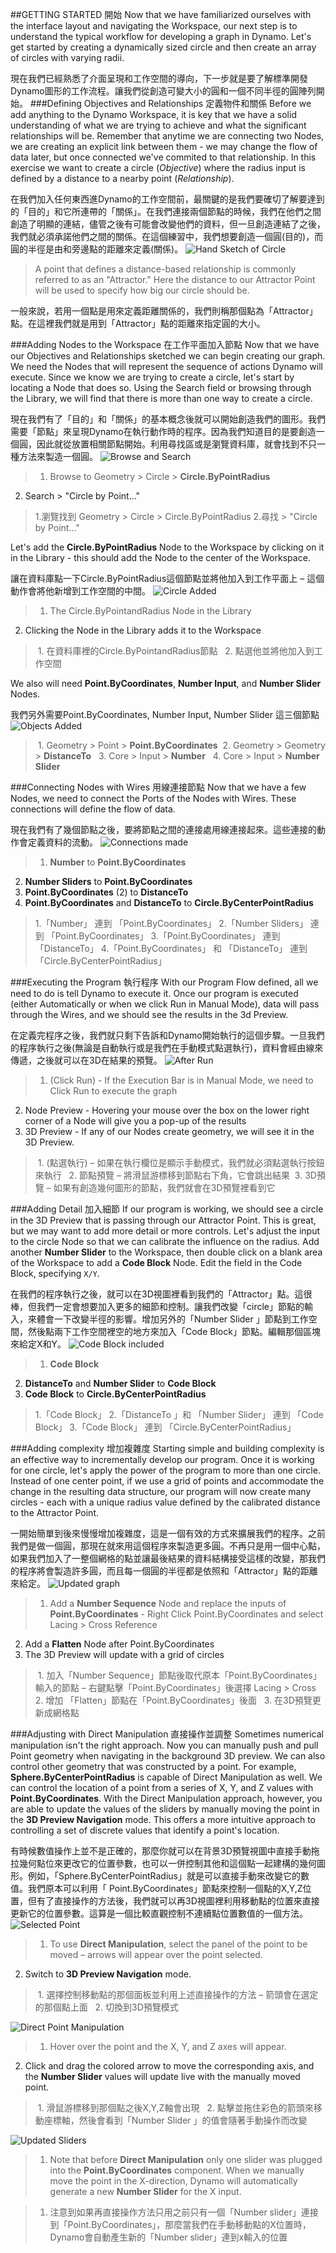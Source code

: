 ##GETTING STARTED 開始
Now that we have familiarized ourselves with the interface layout and navigating the Workspace, our next step is to understand the typical workflow for developing a graph in Dynamo. Let's get started by creating a dynamically sized circle and then create an array of circles with varying radii.

現在我們已經熟悉了介面呈現和工作空間的導向，下一步就是要了解標準開發Dynamo圖形的工作流程。讓我們從創造可變大小的圓和一個不同半徑的圓陣列開始。
###Defining Objectives and Relationships 定義物件和關係
Before we add anything to the Dynamo Workspace, it is key that we have a solid understanding of what we are trying to achieve and what the significant relationships will be. Remember that anytime we are connecting two Nodes, we are creating an explicit link between them - we may change the flow of data later, but once connected we've commited to that relationship. In this exercise we want to create a circle (*Objective*) where the radius input is defined by a distance to a nearby point (*Relationship*).

在我們加入任何東西進Dynamo的工作空間前，最關鍵的是我們要確切了解要達到的「目的」和它所連帶的「關係」。在我們連接兩個節點的時候，我們在他們之間創造了明顯的連結，儘管之後有可能會改變他們的資料，但一旦創造連結了之後，我們就必須承諾他們之間的關係。在這個練習中，我們想要創造一個圓(目的)，而圓的半徑是由和旁邊點的距離來定義(關係)。
![Hand Sketch of Circle](images/2-4/00-Hand-Sketch-of-Circle.png)

> A point that defines a distance-based relationship is commonly referred to as an "Attractor." Here the distance to our Attractor Point will be used to specify how big our circle should be.

一般來說，若用一個點是用來定義距離關係的，我們則稱那個點為「Attractor」點。在這裡我們就是用到「Attractor」點的距離來指定圓的大小。

###Adding Nodes to the Workspace 在工作平面加入節點
Now that we have our Objectives and Relationships sketched we can begin creating our graph. We need the Nodes that will represent the sequence of actions Dynamo will execute. Since we know we are trying to create a circle, let's start by locating a Node that does so. Using the Search field or browsing through the Library, we will find that there is more than one way to create a circle.

現在我們有了「目的」和「關係」的基本概念後就可以開始創造我們的圖形。我們需要「節點」來呈現Dynamo在執行動作時的程序。因為我們知道目的是要創造一個圓，因此就從放置相關節點開始。利用尋找區或是瀏覽資料庫，就會找到不只一種方法來製造一個圓。
![Browse and Search](images/2-4/01-BrowseAndSearch.png)
> 1. Browse to Geometry > Circle > **Circle.ByPointRadius**
2. Search > "Circle by Point..."

> 1.瀏覽找到  Geometry > Circle > Circle.ByPointRadius
2.尋找  > "Circle by Point..."

Let's add the **Circle.ByPointRadius** Node to the Workspace by clicking on it in the Library - this should add the Node to the center of the Workspace.

讓在資料庫點一下Circle.ByPointRadius這個節點並將他加入到工作平面上 – 這個動作會將他新增到工作空間的中間。
![Circle Added](images/2-4/02-CircleAdded.png)

> 1. The Circle.ByPointandRadius Node in the Library
2. Clicking the Node in the Library adds it to the Workspace

>  1.	在資料庫裡的Circle.ByPointandRadius節點
   2.	點選他並將他加入到工作空間

We also will need **Point.ByCoordinates**, **Number Input**, and **Number Slider** Nodes.

我們另外需要Point.ByCoordinates, Number Input, Number Slider 這三個節點
![Objects Added](images/2-4/03-NodesAdded.png)

>  1. Geometry > Point > **Point.ByCoordinates**
   2. Geometry > Geometry > **DistanceTo**
   3. Core > Input > **Number**
   4. Core > Input > **Number Slider**


###Connecting Nodes with Wires 用線連接節點
Now that we have a few Nodes, we need to connect the Ports of the Nodes with Wires. These connections will define the flow of data.

現在我們有了幾個節點之後，要將節點之間的連接處用線連接起來。這些連接的動作會定義資料的流動。
![Connections made](images/2-4/04-NodesConnected.png)
> 1. **Number** to **Point.ByCoordinates**
2. **Number Sliders** to **Point.ByCoordinates**
3. **Point.ByCoordinates** (2) to **DistanceTo**
4. **Point.ByCoordinates** and **DistanceTo** to **Circle.ByCenterPointRadius**

> 1.「Number」 連到 「Point.ByCoordinates」
2.「Number Sliders」 連到 「Point.ByCoordinates」
3.「Point.ByCoordinates」 連到 「DistanceTo」
4.「Point.ByCoordinates」 和 「DistanceTo」 連到 「Circle.ByCenterPointRadius」

###Executing the Program 執行程序
With our Program Flow defined, all we need to do is tell Dynamo to execute it. Once our program is executed (either Automatically or when we click Run in Manual Mode), data will pass through the Wires, and we should see the results in the 3d Preview.

在定義完程序之後，我們就只剩下告訴和Dynamo開始執行的這個步驟。一旦我們的程序執行之後(無論是自動執行或是我們在手動模式點選執行)，資料會經由線來傳遞，之後就可以在3D在結果的預覽。
![After Run](images/2-4/05-GraphExecuted.png)
> 1. (Click Run) - If the Execution Bar is in Manual Mode, we need to Click Run to execute the graph
2. Node Preview - Hovering your mouse over the box on the lower right corner of a Node will give you a pop-up of the results
3. 3D Preview - If any of our Nodes create geometry, we will see it in the 3D Preview.

>  1. (點選執行) – 如果在執行欄位是顯示手動模式，我們就必須點選執行按鈕來執行
   2. 節點預覽 – 將滑鼠游標移到節點右下角，它會跳出結果
   3. 3D預覽 – 如果有創造幾何圖形的節點，我們就會在3D預覽裡看到它

###Adding Detail 加入細節
If our program is working, we should see a circle in the 3D Preview that is passing through our Attractor Point. This is great, but we may want to add more detail or more controls. Let's adjust the input to the circle Node so that we can calibrate the influence on the radius. Add another **Number Slider** to the Workspace, then double click on a blank area of the Workspace to add a **Code Block** Node. Edit the field in the Code Block, specifying ```X/Y```.

在我們的程序執行之後，就可以在3D視圖裡看到我們的「Attractor」點。這很棒，但我們一定會想要加入更多的細節和控制。讓我們改變「circle」節點的輸入，來體會一下改變半徑的影響。增加另外的「Number Slider 」節點到工作空間，然後點兩下工作空間裡空的地方來加入「Code Block」節點。編輯那個區塊來給定X和Y。
![Code Block included](images/2-4/06-CodeBlock.png)
>1. **Code Block**
2. **DistanceTo** and **Number Slider** to **Code Block**
3. **Code Block** to **Circle.ByCenterPointRadius**

>1.「Code Block」
2.「DistanceTo 」和 「Number Slider」 連到 「Code Block」
3.「Code Block」 連到 「Circle.ByCenterPointRadius」

###Adding complexity 增加複雜度
Starting simple and building complexity is an effective way to incrementally develop our program. Once it is working for one circle, let's apply the power of the program to more than one circle. Instead of one center point, if we use a grid of points and accommodate the change in the resulting data structure, our program will now create many circles - each with a unique radius value defined by the calibrated distance to the Attractor Point.

一開始簡單到後來慢慢增加複雜度，這是一個有效的方式來擴展我們的程序。之前我們是做一個圓，那現在就來用這個程序來製造更多圓。不再只是用一個中心點，如果我們加入了一整個網格的點並讓最後結果的資料結構接受這樣的改變，那我們的程序將會製造許多圓，而且每一個圓的半徑都是依照和「Attractor」點的距離來給定。
![Updated graph](images/2-4/07-AddingComplexity.png)
>1. Add a **Number Sequence** Node and replace the inputs of **Point.ByCoordinates** - Right Click Point.ByCoordinates and select Lacing > Cross Reference
2. Add a **Flatten** Node after  Point.ByCoordinates
3. The 3D Preview will update with a grid of circles

>  1.	加入「Number Sequence」節點後取代原本「Point.ByCoordinates」輸入的節點 – 右鍵點擊「Point.ByCoordinates」後選擇 Lacing > Cross
   2.	增加 「Flatten」節點在「Point.ByCoordinates」後面
   3.	在3D預覽更新成網格點

###Adjusting with Direct Manipulation 直接操作並調整
Sometimes numerical manipulation isn't the right approach. Now you can manually push and pull Point geometry when navigating in the background 3D preview. We can also control other geometry that was constructed by a point.  For example, **Sphere.ByCenterPointRadius** is capable of Direct Manipulation as well. We can control the location of a point from a series of X, Y, and Z values with **Point.ByCoordinates**. With the Direct Manipulation approach, however, you are able to update the values of the sliders by manually moving the point in the **3D Preview Navigation** mode. This offers a more intuitive approach to controlling a set of discrete values that identify a point's location.

有時候數值操作上並不是正確的，那麼你就可以在背景3D預覽視圖中直接手動拖拉幾何點位來更改它的位置參數，也可以一併控制其他和這個點一起建構的幾何圖形。例如，「Sphere.ByCenterPointRadius」就是可以直接手動來改變它的數值。我們原本可以利用「 Point.ByCoordinates」節點來控制一個點的X,Y,Z位置，但有了直接操作的方法後，我們就可以再3D視圖裡利用移動點的位置來直接更新它的位置參數。這算是一個比較直觀控制不連續點位置數值的一個方法。
![Selected Point](images/2-4/08-SelectedPoint.png)
>1. To use **Direct Manipulation**, select the panel of the point to be moved – arrows will appear over the point selected.
2. Switch to **3D Preview Navigation** mode.

>  1.	選擇控制移動點的那個面板並利用上述直接操作的方法 – 箭頭會在選定的那個點上面
   2.	切換到3D預覽模式

![Direct Point Manipulation](images/2-4/09-DirectPointManipulation.png)
>1. Hover over the point and the X, Y, and Z axes will appear.
2. Click and drag the colored arrow to move the corresponding axis, and the **Number Slider** values will update live with the manually moved point.

>  1.	滑鼠游標移到那個點之後X,Y,Z軸會出現
   2.	點擊並拖住彩色的箭頭來移動座標軸，然後會看到「Number Slider 」的值會隨著手動操作而改變

![Updated Sliders](images/2-4/10-UpdatedSliders.png)
> 1. Note that before **Direct Manipulation** only one slider was plugged into the **Point.ByCoordinates** component. When we manually move the point in the X-direction, Dynamo will automatically generate a new **Number Slider** for the X input.

>  1.	注意到如果再直接操作方法只用之前只有一個「Number slider」連接到「Point.ByCoordinates」，那麼當我們在手動移動點的X位置時，Dynamo會自動產生新的「Number slider」連到x輸入的位置
